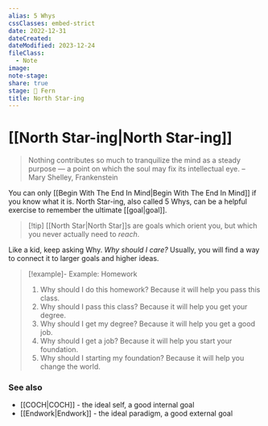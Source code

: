 ```yaml
---
alias: 5 Whys
cssClasses: embed-strict
date: 2022-12-31
dateCreated: 
dateModified: 2023-12-24
fileClass:
  - Note
image: 
note-stage: 
share: true
stage: 🌿 Fern
title: North Star-ing
---
```


# [[North Star-ing|North Star-ing]]

> Nothing contributes so much to tranquilize the mind as a steady purpose — a point on which the soul may fix its intellectual eye. 
> – Mary Shelley, Frankenstein

You can only [[Begin With The End In Mind|Begin With The End In Mind]] if you know what it is.
North Star-ing, also called 5 Whys, can be a helpful exercise to remember the ultimate [[goal|goal]].

> [!tip] [[North Star|North Star]]s are goals which orient you, but which you never actually need to _reach_.

Like a kid, keep asking Why. _Why should I care?_
Usually, you will find a way to connect it to larger goals and higher ideas.

>[!example]- Example: Homework
>1. Why should I do this homework? Because it will help you pass this class.
>2. Why should I pass this class? Because it will help you get your degree.
>3. Why should I get my degree? Because it will help you get a  good job.
>4. Why should I get a job? Because it will help you start your foundation.
>5. Why should I starting my foundation? Because it will help you change the world.

### See also

- [[COCH|COCH]] - the ideal self, a good internal goal
- [[Endwork|Endwork]] - the ideal paradigm, a good external goal
